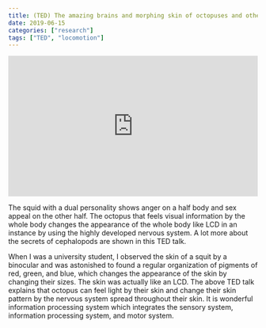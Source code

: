 ```yaml
---
title: (TED) The amazing brains and morphing skin of octopuses and other cephalopods
date: 2019-06-15
categories: ["research"]
tags: ["TED", "locomotion"]
---
```


<div style="max-width:854px"><div style="position:relative;height:0;padding-bottom:56.25%"><iframe src="https://embed.ted.com/talks/roger_hanlon_the_amazing_brains_and_morphing_skin_of_octopuses_and_other_cephalopods" width="854" height="480" style="position:absolute;left:0;top:0;width:100%;height:100%" frameborder="0" scrolling="no" allowfullscreen></iframe></div></div>

<!--more-->


The squid with a dual personality shows anger on a half body and sex appeal on the other half.
The octopus that feels visual information by the whole body changes the appearance of the whole body like LCD in an instance by using the highly developed nervous system.
A lot more about the secrets of cephalopods are shown in this TED talk.

When I was a university student, I observed the skin of a squit by a binocular and was astonished to found a regular organization of pigments of red, green, and blue, which changes the appearance of the skin by changing their sizes.
The skin was actually like an LCD.
The above TED talk explains that octopus can feel light by their skin and change their skin pattern by the nervous system spread throughout their skin.
It is wonderful information processing system which integrates the sensory system, information processing system, and motor system.





